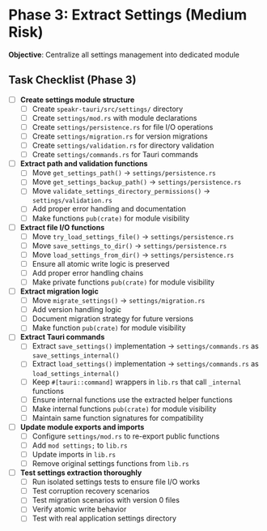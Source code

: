 # Phase 3: Extract Settings (Medium Risk)

**Objective**: Centralize all settings management into dedicated module

## Task Checklist (Phase 3)

- [ ] **Create settings module structure**
  - [ ] Create `speakr-tauri/src/settings/` directory
  - [ ] Create `settings/mod.rs` with module declarations
  - [ ] Create `settings/persistence.rs` for file I/O operations
  - [ ] Create `settings/migration.rs` for version migrations
  - [ ] Create `settings/validation.rs` for directory validation
  - [ ] Create `settings/commands.rs` for Tauri commands

- [ ] **Extract path and validation functions**
  - [ ] Move `get_settings_path()` → `settings/persistence.rs`
  - [ ] Move `get_settings_backup_path()` → `settings/persistence.rs`
  - [ ] Move `validate_settings_directory_permissions()` → `settings/validation.rs`
  - [ ] Add proper error handling and documentation
  - [ ] Make functions `pub(crate)` for module visibility

- [ ] **Extract file I/O functions**
  - [ ] Move `try_load_settings_file()` → `settings/persistence.rs`
  - [ ] Move `save_settings_to_dir()` → `settings/persistence.rs`
  - [ ] Move `load_settings_from_dir()` → `settings/persistence.rs`
  - [ ] Ensure all atomic write logic is preserved
  - [ ] Add proper error handling chains
  - [ ] Make private functions `pub(crate)` for module visibility

- [ ] **Extract migration logic**
  - [ ] Move `migrate_settings()` → `settings/migration.rs`
  - [ ] Add version handling logic
  - [ ] Document migration strategy for future versions
  - [ ] Make function `pub(crate)` for module visibility

- [ ] **Extract Tauri commands**
  - [ ] Extract `save_settings()` implementation → `settings/commands.rs`
        as `save_settings_internal()`
  - [ ] Extract `load_settings()` implementation → `settings/commands.rs`
        as `load_settings_internal()`
  - [ ] Keep `#[tauri::command]` wrappers in `lib.rs` that call `_internal` functions
  - [ ] Ensure internal functions use the extracted helper functions
  - [ ] Make internal functions `pub(crate)` for module visibility
  - [ ] Maintain same function signatures for compatibility

- [ ] **Update module exports and imports**
  - [ ] Configure `settings/mod.rs` to re-export public functions
  - [ ] Add `mod settings;` to `lib.rs`
  - [ ] Update imports in `lib.rs`
  - [ ] Remove original settings functions from `lib.rs`

- [ ] **Test settings extraction thoroughly**
  - [ ] Run isolated settings tests to ensure file I/O works
  - [ ] Test corruption recovery scenarios
  - [ ] Test migration scenarios with version 0 files
  - [ ] Verify atomic write behavior
  - [ ] Test with real application settings directory
